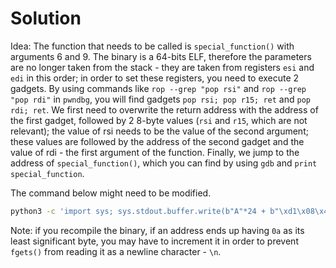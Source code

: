 # Solution

Idea: The function that needs to be called is `special_function()` with arguments 6 and 9.
The binary is a 64-bits ELF, therefore the parameters are no longer taken from the stack - they are taken from registers `esi` and `edi` in this order;
in order to set these registers, you need to execute 2 gadgets.
By using commands like `rop --grep "pop rsi"` and `rop --grep "pop rdi"` in `pwndbg`, you will find gadgets `pop rsi; pop r15; ret` and `pop rdi; ret`.
We first need to overwrite the return address with the address of the first gadget, followed by 2 8-byte values (`rsi` and `r15`, which are not relevant);
the value of rsi needs to be the value of the second argument;
these values are followed by the address of the second gadget and the value of rdi - the first argument of the function.
Finally, we jump to the address of `special_function()`, which you can find by using `gdb` and `print special_function`.

The command below might need to be modified.

```sh
python3 -c 'import sys; sys.stdout.buffer.write(b"A"*24 + b"\xd1\x08\x40\x00\x00\x00\x00\x00" + b"\x09\x00\x00\x00\x00\x00\x00\x00" + b"\x00\x00\x00\x00\x00\x00\x00\x00" + b"\xd3\x08\x40\x00\x00\x00\x00\x00" + b"\x06\x00\x00\x00\x00\x00\x00\x00" + b"\x02\x08\x40\x00\x00\x00\x00\x00")' | ./rop
```

Note: if you recompile the binary, if an address ends up having `0a` as its least significant byte, you may have to increment it in order to prevent `fgets()` from reading it as a newline character - `\n`.
